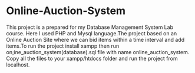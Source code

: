# Online-Auction-System
This project is a prepared for my Database Management System Lab course. Here I used PHP and Mysql language.The project based on an
Online Auction Site where we can bid items within a time interval and add items.To run the project install xampp then run on;ine_auction_system(database).sql file with name online_auction_system. Copy all the files to your xampp/htdocs folder and run the project from localhost.
